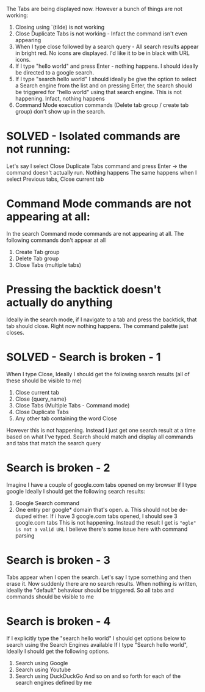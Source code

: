 The Tabs are being displayed now. However a bunch of things are not working:
1. Closing using `(tilde) is not working
2. Close Duplicate Tabs is not working - Infact the command isn't even appearing
3. When I type close followed by a search query - All search results appear in bright red. No icons are displayed. I'd like it to be in black with
   URL icons.
4. If I type "hello world" and press Enter - nothing happens. I should ideally be directed to a google search.
5. If I type "search hello world" I should ideally be give the option to select a Search engine from the list and on pressing Enter, the search
   should be triggered for "hello world" using that search engine. This is not happening. Infact, nothing happens
6. Command Mode execution commands (Delete tab group / create tab group) don't show up in the search.

# SOLVED - Isolated commands are not running:
Let's say I select Close Duplicate Tabs command and press Enter -> the command doesn't actually run. Nothing happens
The same happens when I select Previous tabs, Close current tab

# Command Mode commands are not appearing at all:
In the search Command mode commands are not appearing at all. The following commands don't appear at all
1. Create Tab group
2. Delete Tab group
3. Close Tabs (multiple tabs)

# Pressing the backtick doesn't actually do anything
Ideally in the search mode, if I navigate to a tab and press the backtick, that tab should close. Right now nothing happens. The command palette just closes.

# SOLVED - Search is broken - 1
When I type Close, Ideally I should get the following search results (all of these should be visible to me)
1. Close current tab
2. Close {query_name}
3. Close Tabs (Multiple Tabs - Command mode)
4. Close Duplicate Tabs
5. Any other tab containing the word Close

However this is not happening. Instead I just get one search result at a time based on what I've typed. Search should match and display all commands and tabs that match the search query

# Search is broken - 2
Imagine I have a couple of google.com tabs opened on my browser
If I type google Ideally I should get the following search results:
1. Google Search command
2. One entry per google* domain that's open. 
   a. This should not be de-duped either. If i have 3 google.com tabs opened, I should see 3 google.com tabs
This is not happening. Instead the result I get is `"ogle" is not a valid URL` I believe there's some issue here with command parsing

# Search is broken - 3
Tabs appear when I open the search. Let's say I type something and then erase it. Now suddenly there are no search results. When nothing is written, ideally the "default" behaviour should be triggered. So all tabs and commands should be visible to me

# Search is broken - 4
If I explicitly type the "search hello world" I should get options below to search using the Search Engines available
If I type "Search hello world", Ideally I should get the following options.
1. Search using Google
2. Search using Youtube
3. Search using DuckDuckGo
And so on and so forth for each of the search engines defined by me